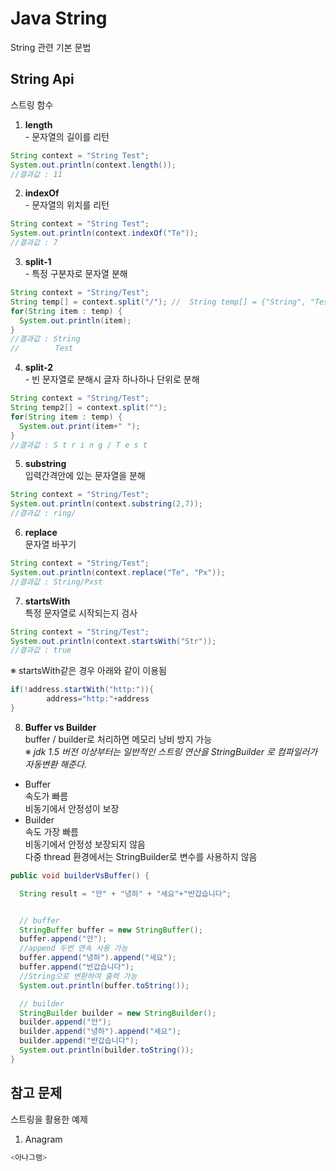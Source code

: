 # Java String
String 관련 기본 문법


## String Api
스트링 함수
1. __length__
</br>- 문자열의 길이를 리턴
``` java
String context = "String Test";
System.out.println(context.length());
//결과값 : 11
```

2. __indexOf__
</br>- 문자열의 위치를 리턴
``` java
String context = "String Test";
System.out.println(context.indexOf("Te"));
//결과값 : 7
```

3. __split-1__
</br>- 특정 구분자로 문자열 분해
```java
String context = "String/Test";
String temp[] = context.split("/"); //  String temp[] = {"String", "Test"};
for(String item : temp) {
  System.out.println(item);
}
//결과값 : String
//        Test
```

4. __split-2__
</br>- 빈 문자열로 분해시 글자 하나하나 단위로 분해
```java
String context = "String/Test";
String temp2[] = context.split("");
for(String item : temp) {
  System.out.print(item+" ");
}
//결과값 : S t r i n g / T e s t
```

5. __substring__
</br> 입력간격안에 있는 문자열을 분해
```java
String context = "String/Test";
System.out.println(context.substring(2,7));
//결과값 : ring/
```

6. __replace__
</br> 문자열 바꾸기
```java
String context = "String/Test";
System.out.println(context.replace("Te", "Px"));
//결과값 : String/Pxst
```

7. __startsWith__
</br> 특정 문자열로 시작되는지 검사
```java
String context = "String/Test";
System.out.println(context.startsWith("Str"));
//결과값 : true
```
※ startsWith같은 경우 아래와 같이 이용됨
```java
if(!address.startWith("http:")){
		address="http:"+address
}
```

8. __Buffer vs Builder__
</br> buffer / builder로 처리하면 메모리 낭비 방지 가능
</br> ※ *jdk 1.5 버전 이상부터는 일반적인 스트링 연산을 StringBuilder 로 컴파일러가 자동변환 해준다.*
 * Buffer
 </br> 속도가 빠름
 </br> 비동기에서 안정성이 보장
 * Builder
 </br> 속도 가장 빠름
 </br> 비동기에서 안정성 보장되지 않음
 </br> 다중 thread 환경에서는 StringBuilder로 변수를 사용하지 않음

 ```java
 public void builderVsBuffer() {

   String result = "안" + "녕하" + "세요"+"반갑습니다";


   // buffer
   StringBuffer buffer = new StringBuffer();
   buffer.append("안");
   //append 두번 연속 사용 가능
   buffer.append("녕하").append("세요");
   buffer.append("반갑습니다");
   //String으로 변환하여 출력 가능
   System.out.println(buffer.toString());

   // builder
   StringBuilder builder = new StringBuilder();
   builder.append("안");
   builder.append("녕하").append("세요");
   builder.append("반갑습니다");
   System.out.println(builder.toString());
 }
 ```


## 참고 문제
스트링을 활용한 예제
1. Anagram
```java
<아나그램>
```
